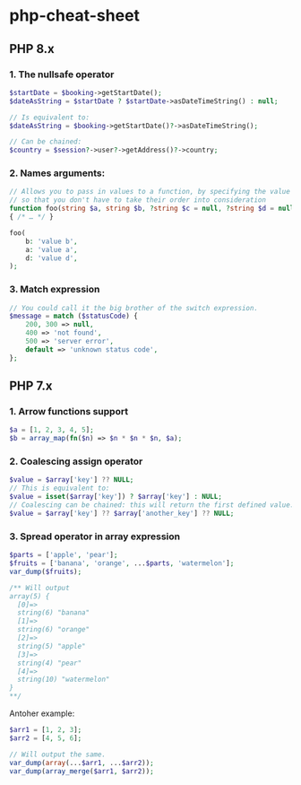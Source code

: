 # php-cheat-sheet

## PHP 8.x

### 1. The nullsafe operator

```php
$startDate = $booking->getStartDate();
$dateAsString = $startDate ? $startDate->asDateTimeString() : null;

// Is equivalent to:
$dateAsString = $booking->getStartDate()?->asDateTimeString();

// Can be chained:
$country = $session?->user?->getAddress()?->country;

``` 

### 2. Names arguments:

```php
// Allows you to pass in values to a function, by specifying the value name, 
// so that you don't have to take their order into consideration
function foo(string $a, string $b, ?string $c = null, ?string $d = null) 
{ /* … */ }

foo(
    b: 'value b', 
    a: 'value a', 
    d: 'value d',
);

``` 

### 3. Match expression 

```php
// You could call it the big brother of the switch expression.
$message = match ($statusCode) {
    200, 300 => null,
    400 => 'not found',
    500 => 'server error',
    default => 'unknown status code',
};

``` 

## PHP 7.x

### 1. Arrow functions support

```php
$a = [1, 2, 3, 4, 5];
$b = array_map(fn($n) => $n * $n * $n, $a);

``` 

### 2. Coalescing assign operator

```php
$value = $array['key'] ?? NULL;
// This is equivalent to:
$value = isset($array['key']) ? $array['key'] : NULL;
// Coalescing can be chained: this will return the first defined value.
$value = $array['key'] ?? $array['another_key'] ?? NULL;

``` 

### 3. Spread operator in array expression

```php
$parts = ['apple', 'pear'];
$fruits = ['banana', 'orange', ...$parts, 'watermelon'];
var_dump($fruits);

/** Will output
array(5) {
  [0]=>
  string(6) "banana"
  [1]=>
  string(6) "orange"
  [2]=>
  string(5) "apple"
  [3]=>
  string(4) "pear"
  [4]=>
  string(10) "watermelon"
}
**/

``` 
Antoher example:

```php
$arr1 = [1, 2, 3];
$arr2 = [4, 5, 6];

// Will output the same.
var_dump(array(...$arr1, ...$arr2));
var_dump(array_merge($arr1, $arr2));


``` 

